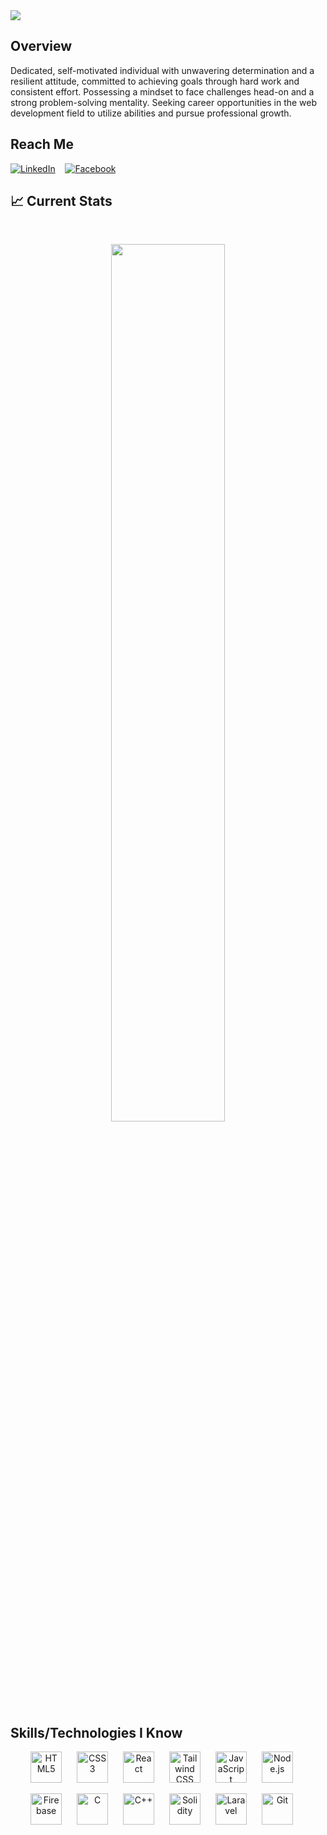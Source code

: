 

<a align="center" href="https://www.linkedin.com/in/shahoriarniloy/">
<img src="https://i.ibb.co/LP7JGD3/Abstract-Slide-1.png" />
</a>


## Overview

Dedicated, self-motivated individual with unwavering determination and a resilient attitude, committed to achieving goals through hard work and consistent effort. Possessing a mindset to face challenges head-on and a strong problem-solving mentality. Seeking career opportunities in the web development field to utilize abilities and pursue professional growth.


## Reach Me

[![LinkedIn](https://img.icons8.com/color/48/000000/linkedin.png)](https://www.linkedin.com/in/shahoriarniloy/)
&nbsp;&nbsp;
[![Facebook](https://img.icons8.com/color/48/000000/facebook.png)](https://www.facebook.com/shahoriarniloy)

## :chart_with_upwards_trend: Current Stats

<br />
<p align="center">
  <img width="60%" src="https://github-readme-streak-stats.herokuapp.com?user=shahoriarniloy&theme=react&hide_border=true&background=0D1117&stroke=0D1117&fire=FF1CF7&sideLabels=00F0FF&currStreakNum=FF1CF7&ring=FF1CF7&currStreakLabel=FF1CF7&sideNums=00F0FF" />
</p>



## Skills/Technologies I Know
<p align="center">
   <img src="https://img.icons8.com/color/50/000000/html-5.png" alt="HTML5" title="HTML5" width="50" height="50" style="margin-right: 20px;" />
  <img src="https://img.icons8.com/color/50/000000/css3.png" alt="CSS3" title="CSS3" width="50" height="50" style="margin-right: 20px;" />
  <img src="https://img.icons8.com/ios/50/000000/react-native.png" alt="React" title="React" width="50" height="50" style="margin-right: 20px;" />
  <img src="https://img.icons8.com/color/50/000000/tailwindcss.png" alt="Tailwind CSS" title="Tailwind CSS" width="50" height="50" style="margin-right: 20px;" />
  <img src="https://img.icons8.com/ios-filled/50/000000/javascript.png" alt="JavaScript" title="JavaScript" width="50" height="50" style="margin-right: 20px;" />
  <img src="https://img.icons8.com/color/50/000000/nodejs.png" alt="Node.js" title="Node.js" width="50" height="50" style="margin-right: 20px;" />
</p>

<p align="center">
  <img src="https://img.icons8.com/color/50/000000/firebase.png" alt="Firebase" title="Firebase" width="50" height="50" style="margin-right: 20px;" />
  <img src="https://img.icons8.com/ios/50/000000/c.png" alt="C" title="C" width="50" height="50" style="margin-right: 20px;" />
  <img src="https://img.icons8.com/ios-filled/50/000000/c-plus-plus-logo.png" alt="C++" title="C++" width="50" height="50" style="margin-right: 20px;" />
  <img src="https://img.icons8.com/ios-filled/50/000000/ethereum.png" alt="Solidity" title="Solidity" width="50" height="50" style="margin-right: 20px;" />
  <img src="https://img.icons8.com/ios-filled/50/000000/laravel.png" alt="Laravel" title="Laravel" width="50" height="50" style="margin-right: 20px;" />
  <img src="https://img.icons8.com/ios-filled/50/000000/git.png" alt="Git" title="Git" width="50" height="50" style="margin-right: 20px;" />
</p>



